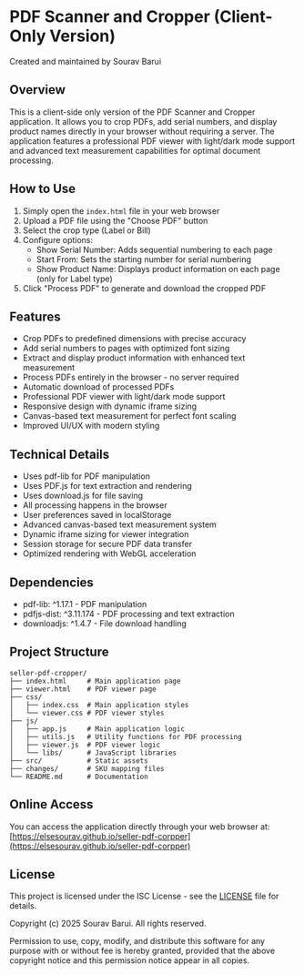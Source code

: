 # PDF Scanner and Cropper (Client-Only Version)

Created and maintained by Sourav Barui

## Overview
This is a client-side only version of the PDF Scanner and Cropper application. It allows you to crop PDFs, add serial numbers, and display product names directly in your browser without requiring a server. The application features a professional PDF viewer with light/dark mode support and advanced text measurement capabilities for optimal document processing.

## How to Use

1. Simply open the `index.html` file in your web browser
2. Upload a PDF file using the "Choose PDF" button
3. Select the crop type (Label or Bill)
4. Configure options:
   - Show Serial Number: Adds sequential numbering to each page
   - Start From: Sets the starting number for serial numbering
   - Show Product Name: Displays product information on each page (only for Label type)
5. Click "Process PDF" to generate and download the cropped PDF

## Features

- Crop PDFs to predefined dimensions with precise accuracy
- Add serial numbers to pages with optimized font sizing
- Extract and display product information with enhanced text measurement
- Process PDFs entirely in the browser - no server required
- Automatic download of processed PDFs
- Professional PDF viewer with light/dark mode support
- Responsive design with dynamic iframe sizing
- Canvas-based text measurement for perfect font scaling
- Improved UI/UX with modern styling

## Technical Details

- Uses pdf-lib for PDF manipulation
- Uses PDF.js for text extraction and rendering
- Uses download.js for file saving
- All processing happens in the browser
- User preferences saved in localStorage
- Advanced canvas-based text measurement system
- Dynamic iframe sizing for viewer integration
- Session storage for secure PDF data transfer
- Optimized rendering with WebGL acceleration

## Dependencies

- pdf-lib: ^1.17.1 - PDF manipulation
- pdfjs-dist: ^3.11.174 - PDF processing and text extraction
- downloadjs: ^1.4.7 - File download handling

## Project Structure

```
seller-pdf-cropper/
├── index.html     # Main application page
├── viewer.html    # PDF viewer page
├── css/
│   ├── index.css  # Main application styles
│   └── viewer.css # PDF viewer styles
├── js/
│   ├── app.js     # Main application logic
│   ├── utils.js   # Utility functions for PDF processing
│   ├── viewer.js  # PDF viewer logic
│   └── libs/      # JavaScript libraries
├── src/           # Static assets
├── changes/       # SKU mapping files
└── README.md      # Documentation
```

## Online Access
You can access the application directly through your web browser at: [https://elsesourav.github.io/seller-pdf-corpper](https://elsesourav.github.io/seller-pdf-corpper)

## License
This project is licensed under the ISC License - see the [LICENSE](LICENSE) file for details.

Copyright (c) 2025 Sourav Barui. All rights reserved.

Permission to use, copy, modify, and distribute this software for any purpose with or without fee is hereby granted, provided that the above copyright notice and this permission notice appear in all copies.